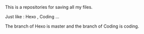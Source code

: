 This is a repositories for saving all my files.

Just like : Hexo , Coding ...

The branch of Hexo is master and the branch of Coding is coding.
